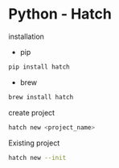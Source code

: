 # Python - Hatch

installation

- pip

```sh
pip install hatch
```

- brew

```sh
brew install hatch
```

create project

```sh
hatch new <project_name>
```

Existing project

```sh
hatch new --init
```
